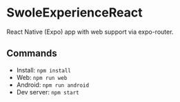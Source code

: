 # SwoleExperienceReact

React Native (Expo) app with web support via expo-router.

## Commands
- Install: `npm install`
- Web: `npm run web`
- Android: `npm run android`
- Dev server: `npm start`

